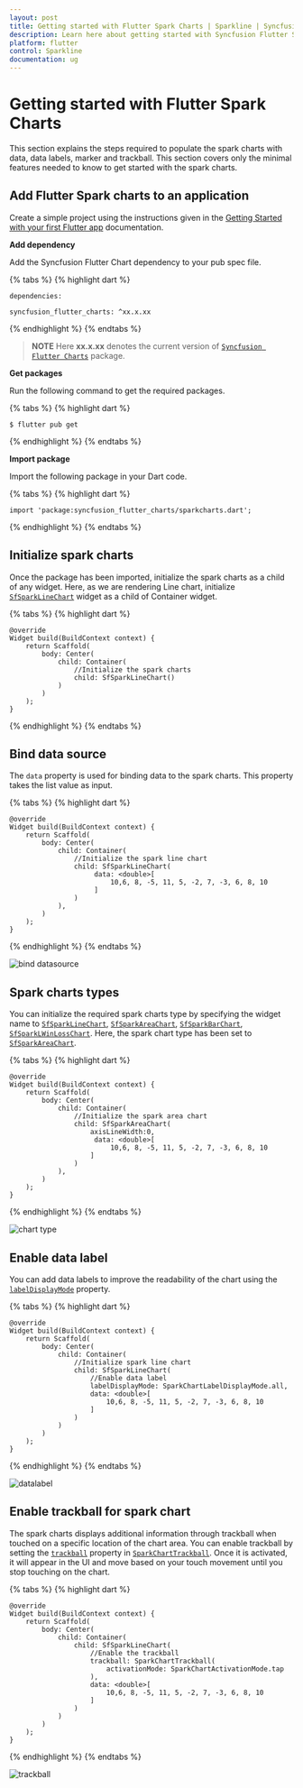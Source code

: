```yaml
---
layout: post
title: Getting started with Flutter Spark Charts | Sparkline | Syncfusion
description: Learn here about getting started with Syncfusion Flutter Spark Charts widget (Sparkline), its elements, and more.
platform: flutter
control: Sparkline
documentation: ug
---
```


# Getting started with Flutter Spark Charts

This section explains the steps required to populate the spark charts with data, data labels, marker and trackball. This section covers only the minimal features needed to know to get started with the spark charts.

## Add Flutter Spark charts to an application

Create a simple project using the instructions given in the [Getting Started with your first Flutter app](https://docs.flutter.dev/get-started/test-drive?tab=vscode#create-app) documentation.

**Add dependency**

Add the Syncfusion Flutter Chart dependency to your pub spec file.

{% tabs %}
{% highlight dart %} 

    dependencies:

    syncfusion_flutter_charts: ^xx.x.xx

{% endhighlight %}
{% endtabs %}

> **NOTE** 
Here **xx.x.xx** denotes the current version of [`Syncfusion Flutter Charts`](https://pub.dev/packages/syncfusion_flutter_charts/versions) package.

**Get packages**

Run the following command to get the required packages.

{% tabs %}
{% highlight dart %} 

    $ flutter pub get

{% endhighlight %}
{% endtabs %}

**Import package**

Import the following package in your Dart code.

{% tabs %}
{% highlight dart %} 

    import 'package:syncfusion_flutter_charts/sparkcharts.dart';

{% endhighlight %}
{% endtabs %}

## Initialize spark charts

Once the package has been imported, initialize the spark charts as a child of any widget. Here, as we are rendering Line chart, initialize [`SfSparkLineChart`](https://pub.dev/documentation/syncfusion_flutter_charts/latest/sparkcharts/SfSparkLineChart-class.html) widget as a child of Container widget.

{% tabs %}
{% highlight dart %} 

    @override
    Widget build(BuildContext context) {
        return Scaffold(
            body: Center(
                child: Container(
                    //Initialize the spark charts
                    child: SfSparkLineChart()
                )
            )
        );
    }

{% endhighlight %}
{% endtabs %}

## Bind data source

The `data` property is used for binding data to the spark charts. This property takes the list value as input. 

{% tabs %}
{% highlight dart %} 

    @override
    Widget build(BuildContext context) {
        return Scaffold(
            body: Center(
                child: Container(
                    //Initialize the spark line chart
                    child: SfSparkLineChart(
                         data: <double>[
                             10,6, 8, -5, 11, 5, -2, 7, -3, 6, 8, 10
                         ]
                    )
                ),
            )
        );
    }

{% endhighlight %}
{% endtabs %}

![bind datasource](images/getting-started/bind-data.png)

## Spark charts types

You can initialize the required spark charts type by specifying the widget name to [`SfSparkLineChart`](https://pub.dev/documentation/syncfusion_flutter_charts/latest/sparkcharts/SfSparkLineChart-class.html), [`SfSparkAreaChart`](https://pub.dev/documentation/syncfusion_flutter_charts/latest/sparkcharts/SfSparkAreaChart-class.html), [`SfSparkBarChart`](https://pub.dev/documentation/syncfusion_flutter_charts/latest/sparkcharts/SfSparkBarChart-class.html), [`SfSparkLWinLossChart`](https://pub.dev/documentation/syncfusion_flutter_charts/latest/sparkcharts/SfSparkLWinLossChart-class.html). Here, the spark chart type has been set to [`SfSparkAreaChart`](https://pub.dev/documentation/syncfusion_flutter_charts/latest/sparkcharts/SfSparkAreaChart-class.html).

{% tabs %}
{% highlight dart %} 

    @override
    Widget build(BuildContext context) {
        return Scaffold(
            body: Center(
                child: Container(
                    //Initialize the spark area chart
                    child: SfSparkAreaChart(
                        axisLineWidth:0,
                         data: <double>[
                             10,6, 8, -5, 11, 5, -2, 7, -3, 6, 8, 10
                        ]
                    )
                ),
            )
        );
    }

{% endhighlight %}
{% endtabs %}

![chart type](images/getting-started/sparkline-type.png)

## Enable data label

You can add data labels to improve the readability of the chart using the [`labelDisplayMode`](https://pub.dev/documentation/syncfusion_flutter_charts/latest/sparkcharts/SfSparkLineChart/labelDisplayMode.html) property.

{% tabs %}
{% highlight dart %} 

    @override
    Widget build(BuildContext context) {
        return Scaffold(
            body: Center(
                child: Container(
                    //Initialize spark line chart
                    child: SfSparkLineChart(
                        //Enable data label
                        labelDisplayMode: SparkChartLabelDisplayMode.all,
                        data: <double>[
                            10,6, 8, -5, 11, 5, -2, 7, -3, 6, 8, 10
                        ]
                    )
                )
            )
        );
    }

{% endhighlight %}
{% endtabs %}

![datalabel](images/getting-started/sparkline-datalabel.png)

## Enable trackball for spark chart

The spark charts displays additional information through trackball when touched on a specific location of the chart area. You can enable trackball by setting the [`trackball`](https://pub.dev/documentation/syncfusion_flutter_charts/latest/sparkcharts/SfSparkLineChart/trackball.html) property in [`SparkChartTrackball`](https://pub.dev/documentation/syncfusion_flutter_charts/latest/sparkcharts/SparkChartTrackball-class.html). Once it is activated, it will appear in the UI and move based on your touch movement until you stop touching on the chart.

{% tabs %}
{% highlight dart %} 

    @override
    Widget build(BuildContext context) {
        return Scaffold(
            body: Center(
                child: Container(
                    child: SfSparkLineChart(
                        //Enable the trackball
                        trackball: SparkChartTrackball(
                            activationMode: SparkChartActivationMode.tap
                        ),
                        data: <double>[
                            10,6, 8, -5, 11, 5, -2, 7, -3, 6, 8, 10
                        ]
                    )
                )
            )
        );
    }

{% endhighlight %}
{% endtabs %}

![trackball](images/getting-started/sparkline-trackball.png)